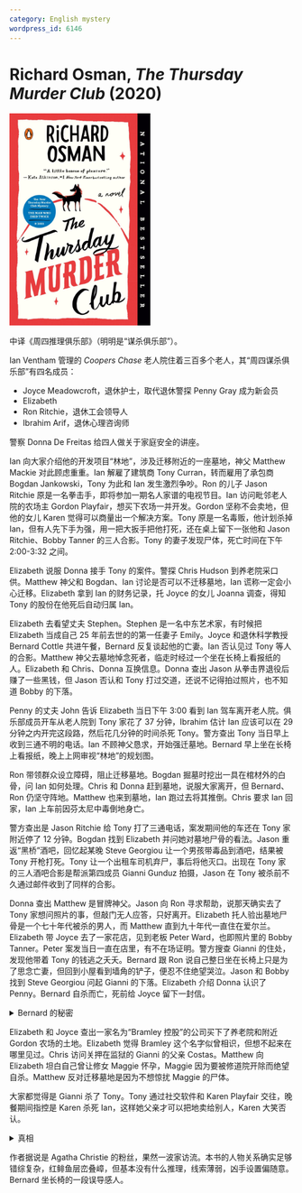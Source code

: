 ```yaml
---
category: English mystery
wordpress_id: 6146
---
```


# Richard Osman, <i>The Thursday Murder Club</i> (2020)

<img src=images/2020_cover.jpg width=250/>

中译《周四推理俱乐部》（明明是“谋杀俱乐部”）。

Ian Ventham 管理的 <i>Coopers Chase</i> 老人院住着三百多个老人，其“周四谋杀俱乐部”有四名成员：
* Joyce Meadowcroft，退休护士，取代退休警探 Penny Gray 成为新会员
* Elizabeth
* Ron Ritchie，退休工会领导人
* Ibrahim Arif，退休心理咨询师

警察 Donna De Freitas 给四人做关于家庭安全的讲座。

Ian 向大家介绍他的开发项目“林地”，涉及迁移附近的一座墓地，神父 Matthew Mackie 对此顾虑重重。Ian 解雇了建筑商 Tony Curran，转而雇用了承包商 Bogdan Jankowski，Tony 为此和 Ian 发生激烈争吵。Ron 的儿子 Jason Ritchie 原是一名拳击手，即将参加一期名人家谱的电视节目。Ian 访问毗邻老人院的农场主 Gordon Playfair，想买下农场一并开发。Gordon 坚称不会卖地，但他的女儿 Karen 觉得可以商量出一个解决方案。Tony 原是一名毒贩，他计划杀掉 Ian，但有人先下手为强，用一把大扳手把他打死，还在桌上留下一张他和 Jason Ritchie、Bobby Tanner 的三人合影。Tony 的妻子发现尸体，死亡时间在下午 2:00-3:32 之间。

Elizabeth 说服 Donna 接手 Tony 的案件。警探 Chris Hudson 到养老院采口供。Matthew 神父和 Bogdan、Ian 讨论是否可以不迁移墓地，Ian 谎称一定会小心迁移。Elizabeth 拿到 Ian 的财务记录，托 Joyce 的女儿 Joanna 调查，得知 Tony 的股份在他死后自动归属 Ian。

Elizabeth 去看望丈夫 Stephen。Stephen 是一名中东艺术家，有时候把 Elizabeth 当成自己 25 年前去世的的第一任妻子 Emily。Joyce 和退休科学教授 Bernard Cottle 共进午餐，Bernard 反复谈起他的亡妻。Ian 否认见过 Tony 等人的合影。Matthew 神父去墓地悼念死者，临走时经过一个坐在长椅上看报纸的人。Elizabeth 和 Chris、Donna 互换信息。Donna 查出 Jason 从拳击界退役后赚了一些黑钱，但 Jason 否认和 Tony 打过交道，还说不记得拍过照片，也不知道 Bobby 的下落。

Penny 的丈夫 John 告诉 Elizabeth 当日下午 3:00 看到 Ian 驾车离开老人院。俱乐部成员开车从老人院到 Tony 家花了 37 分钟，Ibrahim 估计 Ian 应该可以在 29 分钟之内开完这段路，然后花几分钟的时间杀死 Tony。警方查出 Tony 当日早上收到三通不明的电话。Ian 不顾神父恳求，开始强迁墓地。Bernard 早上坐在长椅上看报纸，晚上上网审视“林地”的规划图。

Ron 带领群众设立障碍，阻止迁移墓地。Bogdan 掘墓时挖出一具在棺材外的白骨，问 Ian 如何处理。Chris 和 Donna 赶到墓地，说服大家离开，但 Bernard、Ron 仍坚守阵地。Matthew 也来到墓地，Ian 跑过去将其推倒。Chris 要求 Ian 回家，Ian 上车前因芬太尼中毒倒地身亡。

警方查出是 Jason Ritchie 给 Tony 打了三通电话，案发期间他的车还在 Tony 家附近停了 12 分钟。Bogdan 找到 Elizabeth 并问她对墓地尸骨的看法。Jason 重返“黑桥”酒吧，回忆起某晚 Steve Georgiou 让一个男孩带毒品到酒吧，结果被 Tony 开枪打死。Tony 让一个出租车司机弃尸，事后将他灭口。出现在 Tony 家的三人酒吧合影是帮派第四成员 Gianni Gunduz 拍摄，Jason 在 Tony 被杀前不久通过邮件收到了同样的合影。

Donna 查出 Matthew 是冒牌神父。Jason 向 Ron 寻求帮助，说那天确实去了 Tony 家想问照片的事，但敲门无人应答，只好离开。Elizabeth 托人验出墓地尸骨是一个七十年代被杀的男人，而 Matthew 直到九十年代一直住在爱尔兰。Elizabeth 带 Joyce 去了一家花店，见到老板 Peter Ward，也即照片里的 Bobby Tanner。Peter 案发当日一直在店里，有不在场证明。警方搜查 Gianni 的住处，发现他带着 Tony 的钱逃之夭夭。Bernard 跟 Ron 说自己整日坐在长椅上只是为了思念亡妻，但回到小屋看到墙角的铲子，便忍不住绝望哭泣。Jason 和 Bobby 找到 Steve Georgiou 问起 Gianni 的下落。Elizabeth 介绍 Donna 认识了 Penny。Bernard 自杀而亡，死前给 Joyce 留下一封信。

<details><summary>Bernard 的秘密</summary>
Bernard 的女儿想把他妻子的骨灰撒入恒河，但他不想与妻子骨灰分离，给了女儿假的骨灰，偷偷把真骨灰安放在墓地。后来骨灰上建了长椅，他便每天坐到长椅上与亡妻对话。他自杀是因为觉得背叛了女儿，而且失去了生活的动力。
</details>

Elizabeth 和 Joyce 查出一家名为“Bramley 控股”的公司买下了养老院和附近 Gordon 农场的土地。Elizabeth 觉得 Bramley 这个名字似曾相识，但想不起来在哪里见过。Chris 访问关押在监狱的 Gianni 的父亲 Costas。Matthew 向 Elizabeth 坦白自己曾让修女 Maggie 怀孕，Maggie 因为要被修道院开除而绝望自杀。Matthew 反对迁移墓地是因为不想惊扰 Maggie 的尸体。

大家都觉得是 Gianni 杀了 Tony。Tony 通过社交软件和 Karen Playfair 交往，晚餐期间指控是 Karen 杀死 Ian，这样她父亲才可以把地卖给别人，Karen 大笑否认。

<details><summary>真相</summary>
Penny 在七十年代曾调查过一起入室抢劫案，女子 Annie Madeley 死在男朋友 Peter Mercer 的怀抱中。所有人都怀疑 Peter 才是杀死 Annie 的凶手，但后来 Peter 失踪。Annie 为了不让 Peter 逃脱，把他杀死埋在墓地，而 John 为了不让 Penny 罪行曝光，所以杀死 Ian 阻止墓地迁移。

Bogdan 杀死 Tony，动机是因为 Tony 指派 Gianni 杀死了他的好朋友，出租车司机 Kazimir。Bogdan 在很久以前杀死了 Gianni，Steve 拿了 Gianni 的护照出国，伪造 Gianni 逃逸假象。

Joanna 说服董事成员买下 Ian 的公司，Bramley 是 Joanna 小时候毛绒玩具大象的名字。
</details>

作者据说是 Agatha Christie 的粉丝，果然一波家访流。本书的人物关系确实足够错综复杂，红鲱鱼层峦叠嶂，但基本没有什么推理，线索薄弱，凶手设置偏随意。Bernard 坐长椅的一段误导感人。